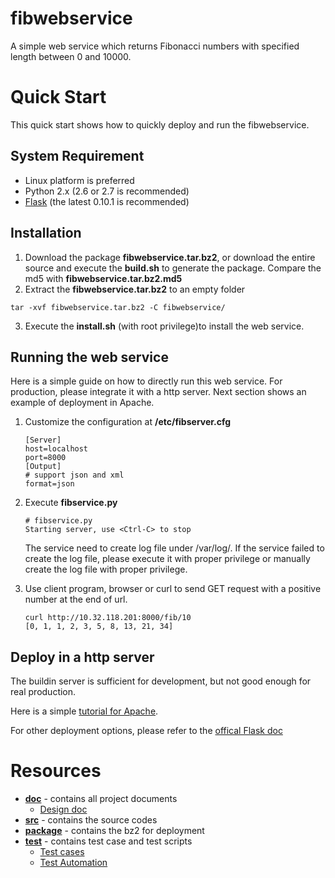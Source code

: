 # fibwebservice
A simple web service which returns Fibonacci numbers with specified length between 0 and 10000.
# Quick Start
This quick start shows how to quickly deploy and run the fibwebservice.
## System Requirement
* Linux platform is preferred
* Python 2.x (2.6 or 2.7 is recommended)
* [Flask](http://flask.pocoo.org) (the latest 0.10.1 is recommended)  

## Installation
1. Download the package **fibwebservice.tar.bz2**, or download the entire source and execute the **build.sh** to generate the package. Compare the md5 with **fibwebservice.tar.bz2.md5**
2. Extract the **fibwebservice.tar.bz2** to an empty folder
<pre>
<code>tar -xvf fibwebservice.tar.bz2 -C fibwebservice/</code>
</pre>
3. Execute the **install.sh** (with root privilege)to install the web service.

## Running the web service
Here is a simple guide on how to directly run this web service. For production, please integrate it with a http server. Next section shows an example of deployment in Apache. 

1. Customize the configuration at **/etc/fibserver.cfg**

   ```
   [Server]
   host=localhost
   port=8000
   [Output]
   # support json and xml
   format=json
   ```
2. Execute **fibservice.py**

	```
	# fibservice.py
	Starting server, use <Ctrl-C> to stop
	```
    The service need to create log file under /var/log/. If the service failed to create the log file, please execute it with proper privilege or manually create the log file with proper privilege. 	
3. Use client program, browser or curl to send GET request with a positive number at the end of url.

	```
	curl http://10.32.118.201:8000/fib/10
	[0, 1, 1, 2, 3, 5, 8, 13, 21, 34]
	```

## Deploy in a http server
The buildin server is sufficient for development, but not good enough for real production.

Here is a simple [tutorial for Apache](doc/deploy_apache.md).

For other deployment options, please refer to the [offical Flask doc](http://flask.pocoo.org/docs/0.10/deploying/)

# Resources

+ [**doc**](doc/) - contains all project documents
   + [Design doc](doc/func_spec.md)
+ [**src**](src/) - contains the source codes
+ [**package**](package/) - contains the bz2 for deployment
+ [**test**](test/) - contains test case and test scripts
   + [Test cases](test/test_cases_summary.md)
   + [Test Automation](test/test_automation.md)
